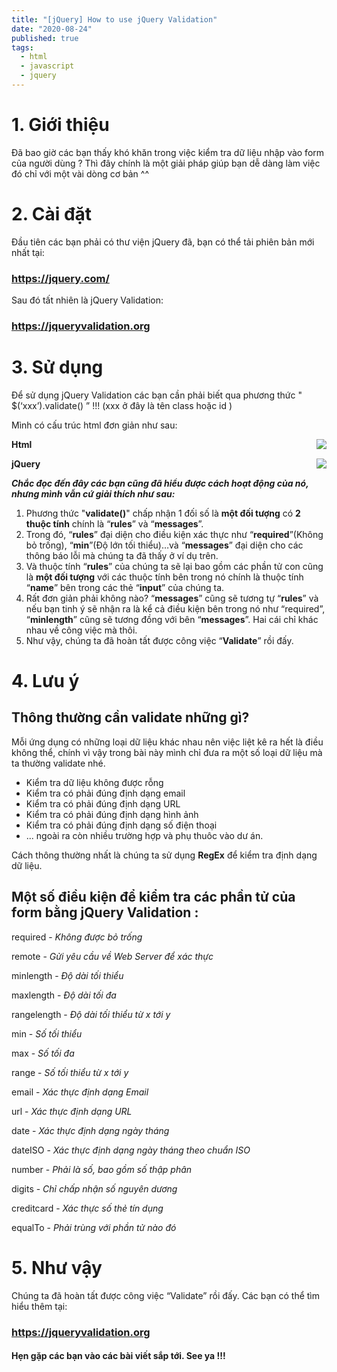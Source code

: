 ```yaml
---
title: "[jQuery] How to use jQuery Validation"
date: "2020-08-24"
published: true
tags:
  - html
  - javascript
  - jquery
---
```

# 1. Giới thiệu

Đã bao giờ các bạn thấy khó khăn trong việc kiểm tra dữ liệu nhập vào form của người dùng ? Thì đây chính là một giải pháp giúp bạn dễ dàng làm việc đó chỉ với một vài dòng cơ bản ^^

# 2. Cài đặt

Đầu tiên các bạn phải có thư viện jQuery đã, bạn có thể tải phiên bản mới nhất tại:
### https://jquery.com/

Sau đó tất nhiên là jQuery Validation:
### https://jqueryvalidation.org

# 3. Sử dụng

Để sử dụng jQuery Validation các bạn cần phải biết qua phương thức " $(‘xxx’).validate() ”
!!! (xxx ở đây là tên class hoặc id )

Mình có cấu trúc html đơn giản như sau:

<b>Html</b>
<img align="center" src="/html.png" style="float:right"></img>

<b>jQuery</b>
<img align="center" src="/js.png" style="float:right"></img>

<i><b>Chắc đọc đến đây các bạn cũng đã hiểu được cách hoạt động của nó, nhưng mình vẫn cứ giải thích như sau:</b></i>

<p></p>

1. Phương thức "**validate()**" chấp nhận 1 đối số là **một đối tượng** có **2 thuộc tính** chính là “**rules**” và “**messages**”.
2. Trong đó, “**rules**” đại diện cho điều kiện xác thực như “**required**”(Không bỏ trống), “**min**”(Độ lớn tối thiểu)…và “**messages**” đại diện cho các thông báo lỗi mà chúng ta đã thấy ở ví dụ trên.
3. Và thuộc tính “**rules**” của chúng ta sẽ lại bao gồm các phần tử con cũng là **một đối tượng** với các thuộc tính bên trong nó chính là thuộc tính “**name**” bên trong các thẻ “**input**” của chúng ta.
4. Rất đơn giản phải không nào? “**messages**” cũng sẽ tương tự “**rules**” và nếu bạn tinh ý sẽ nhận ra là kể cả điều kiện bên trong nó như “required”, “**minlength**” cũng sẽ tương đồng với bên “**messages**”. Hai cái chỉ khác nhau về công việc mà thôi.
5. Như vậy, chúng ta đã hoàn tất được công việc “**Validate**” rồi đấy.

# 4. Lưu ý
## Thông thường cần validate những gì?
Mỗi ứng dụng có những loại dữ liệu khác nhau nên việc liệt kê ra hết là điều không thể, chính vì vậy trong bài này mình chỉ đưa ra một số loại dữ liệu mà ta thường validate nhé.

-   Kiểm tra dữ liệu không được rỗng
-   Kiểm tra có phải đúng định dạng email
-   Kiểm tra có phải đúng định dạng URL
-   Kiểm tra có phải đúng định dạng hình ảnh
-   Kiểm tra có phải đúng định dạng số điện thoại
-   ... ngoài ra còn nhiều trường hợp và phụ thuôc vào dư án.

Cách thông thường nhất là chúng ta sử dụng  **RegEx**  để kiểm tra định dạng dữ liệu.

## Một số điều kiện để kiểm tra các phần tử của form bằng jQuery Validation :

required - *Không được bỏ trống*

remote - *Gửi yêu cầu về Web Server để xác thực*

minlength - *Độ dài tối thiểu*

maxlength - *Độ dài tối đa*

rangelength - *Độ dài tối thiểu từ x tới y*

min - *Số tối thiểu*

max - *Số tối đa*

range - *Số tối thiểu từ x tới y*

email - *Xác thực định dạng Email*

url - *Xác thực định dạng URL*

date - *Xác thực định dạng ngày tháng*

dateISO - *Xác thực định dạng ngày tháng theo chuẩn ISO*

number - *Phải là số, bao gồm số thập phân*

digits - *Chỉ chấp nhận số nguyên dương*

creditcard - *Xác thực số thẻ tín dụng*

equalTo - *Phải trùng với phần tử nào đó*

# 5. Như vậy

Chúng ta đã hoàn tất được công việc “Validate” rồi đấy.
Các bạn có thể tìm hiểu thêm tại:
### https://jqueryvalidation.org
#### Hẹn gặp các bạn vào các bài viết sắp tới. See ya !!!

